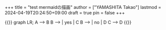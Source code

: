 +++
title = "test mermaidの描画"
author = ["YAMASHITA Takao"]
lastmod = 2024-04-19T20:24:50+09:00
draft = true
pin = false
+++

{{<mermaid>}}
graph LR;
  A --> B
  B --> | yes | C
  B --> | no  | D
  C --> D
{{</mermaid>}}

